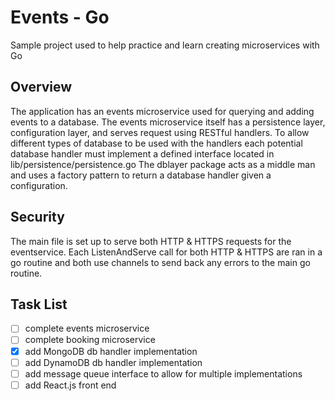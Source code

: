 # Events - Go
Sample project used to help practice and learn creating microservices with Go

## Overview
The application has an events microservice used for querying and adding events
to a database. The events microservice itself has a persistence layer, configuration layer, and
serves request using RESTful handlers. To allow different types of database to be used with 
the handlers each potential database handler must implement a defined interface located
in lib/persistence/persistence.go The dblayer package acts as a middle man and uses a 
factory pattern to return a database handler given a configuration. 

## Security
The main file is set up to serve both HTTP & HTTPS requests for the eventservice. Each ListenAndServe call for both HTTP & HTTPS are ran in a go routine and both use channels to send back any errors to the main go routine.

## Task List
- [ ] complete events microservice
- [ ] complete booking microservice
- [x] add MongoDB db handler implementation
- [ ] add DynamoDB db handler implementation
- [ ] add message queue interface to allow for multiple implementations
- [ ] add React.js front end